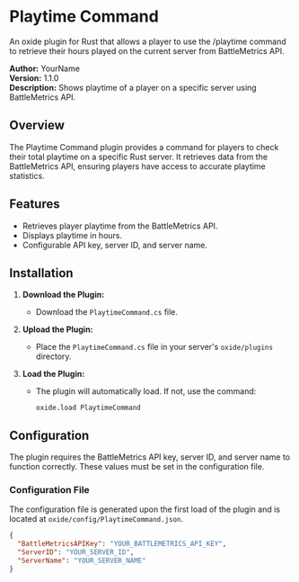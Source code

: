 # Playtime Command
An oxide plugin for Rust that allows a player to use the /playtime command to retrieve their hours played on the current server from BattleMetrics API.

**Author:** YourName  
**Version:** 1.1.0  
**Description:** Shows playtime of a player on a specific server using BattleMetrics API.

## Overview

The Playtime Command plugin provides a command for players to check their total playtime on a specific Rust server. It retrieves data from the BattleMetrics API, ensuring players have access to accurate playtime statistics.

## Features

- Retrieves player playtime from the BattleMetrics API.
- Displays playtime in hours.
- Configurable API key, server ID, and server name.

## Installation

1. **Download the Plugin:**
   - Download the `PlaytimeCommand.cs` file.

2. **Upload the Plugin:**
   - Place the `PlaytimeCommand.cs` file in your server's `oxide/plugins` directory.

3. **Load the Plugin:**
   - The plugin will automatically load. If not, use the command:
     ```
     oxide.load PlaytimeCommand
     ```

## Configuration

The plugin requires the BattleMetrics API key, server ID, and server name to function correctly. These values must be set in the configuration file.

### Configuration File

The configuration file is generated upon the first load of the plugin and is located at `oxide/config/PlaytimeCommand.json`. 

```json
{
  "BattleMetricsAPIKey": "YOUR_BATTLEMETRICS_API_KEY",
  "ServerID": "YOUR_SERVER_ID",
  "ServerName": "YOUR_SERVER_NAME"
}
